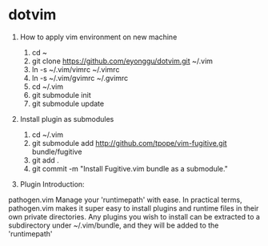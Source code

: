 dotvim
======

1) How to apply vim environment on new machine
   1. cd ~
   2. git clone https://github.com/eyonggu/dotvim.git ~/.vim
   3. ln -s ~/.vim/vimrc ~/.vimrc
   4. ln -s ~/.vim/gvimrc ~/.gvimrc
   5. cd ~/.vim
   6. git submodule init
   7. git submodule update

2) Install plugin as submodules
   1. cd ~/.vim
   2. git submodule add http://github.com/tpope/vim-fugitive.git bundle/fugitive
   3. git add .
   4. git commit -m "Install Fugitive.vim bundle as a submodule."

2) Plugin Introduction:

  pathogen.vim
     Manage your 'runtimepath' with ease. 
     In practical terms, pathogen.vim makes it super easy to install 
     plugins and runtime files in their own private directories.
     Any plugins you wish to install can be extracted to a subdirectory under ~/.vim/bundle, 
     and they will be added to the 'runtimepath'

  
